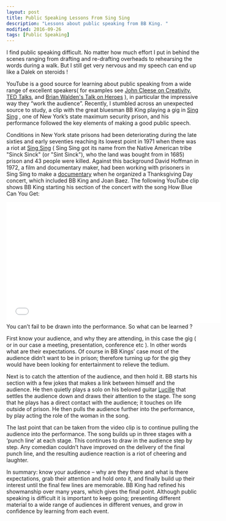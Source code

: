```yaml
---
layout: post
title: Public Speaking Lessons From Sing Sing
description: "Lessons about public speaking from BB King. "
modified: 2016-09-26
tags: [Public Speaking]
---
```


I find public speaking difficult. No matter how much effort I put in behind the scenes ranging from drafting and re-drafting overheads to rehearsing the words during a walk. But I
still get very nervous and my speech can end up like a Dalek on steroids !

YouTube is a good source for learning about public speaking from a wide range of excellent  speakers( for examples see <a href="https://www.youtube.com/watch?v=9EMj_CFPHYc">John Cleese on Creativity</a>, <a href="https://www.ted.com/playlists/171/the_most_popular_talks_of_all">TED Talks</a>, and <a href="https://www.youtube.com/watch?v=KpJcQDxISL0">Brian Walden's Talk on Heroes</a> ), in particular
the impressive way they “work the audience”. Recently, I stumbled across an unexpected source to study,
a clip with the great bluesman BB King playing a gig in
<a href="http://en.wikipedia.org/wiki/Sing_Sing" >Sing Sing</a>
, one of New York’s state maximum security prison,
and his performance followed the key elements of making a good public speech.

Conditions in New York state prisons had been deteriorating during the late sixties and early
seventies reaching its lowest point in 1971 when there was a riot at
<a href="http://digitalcommons.buffalostate.edu/cgi/viewcontent.cgi?article=1000&context=exposition" >Sing Sing</a> ( Sing Sing got its name from the Native American tribe "Sinck Sinck" (or "Sint Sinck"), who the land was bought from in 1685)
prison and 43 people were killed. Against this background David Hoffman in 1972, a film and documentary maker,
had been working with prisoners in Sing Sing to make a <a href="https://www.createspace.com/204634">documentary</a> when he organized a Thanksgiving Day concert, which included BB King and Joan Baez. The following YouTube clip shows BB King starting his section of the concert with the song How Blue Can You Get:
<iframe width="560" height="315" src="//www.youtube.com/embed/LWLAAzOBoBI" frameborder="0"></iframe> You can’t fail to be drawn into the performance. So what can be learned ?

First know your audience, and why they are attending, in this case the gig ( or in our case a
meeting, presentation, conference etc ). In other words what are their expectations. Of course
in BB Kings’ case most of the audience didn’t want to be in prison; therefore turning up for the gig they would have been looking for entertainment to relieve the tedium.

Next is to catch the attention of the audience, and then hold it.  BB starts his section with a few
jokes that makes a link between himself and the audience. He then quietly plays a solo on his beloved guitar
<a href="http://en.wikipedia.org/wiki/Lucille_%28guitar%29" >
Lucille</a> that settles the audience down and draws their attention to the stage.
The song that he plays has a direct contact with the audience; it touches on life outside of prison.
He then pulls the audience further into the performance, by play acting the role of the woman in the song.  

The last point that can be taken from the video clip is to continue pulling the audience into the
performance. The song builds up in three stages with a ‘punch line’ at each stage. This continues
to draw in the audience step by step. Any comedian couldn’t have improved on the delivery of the final punch
line, and the resulting audience reaction is a riot of cheering and laughter.

In summary: know your audience – why are they there and what is there expectations, grab their attention
and hold onto it, and finally build up their interest until the final few lines are memorable.  BB King
had refined his showmanship over many years, which gives the final point. Although public speaking is
difficult it is important to keep going; presenting different material to a wide range of audiences in different
venues, and grow in confidence by learning from each event.
